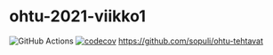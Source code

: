 # ohtu-2021-viikko1
![GitHub Actions](https://github.com/sopuli/ohtu-2021-viikko1/workflows/CI/badge.svg)
[![codecov](https://codecov.io/gh/sopuli/ohtu-2021-viikko1/branch/main/graph/badge.svg?token=3BSAN21237)](https://codecov.io/gh/sopuli/ohtu-2021-viikko1)
https://github.com/sopuli/ohtu-tehtavat
